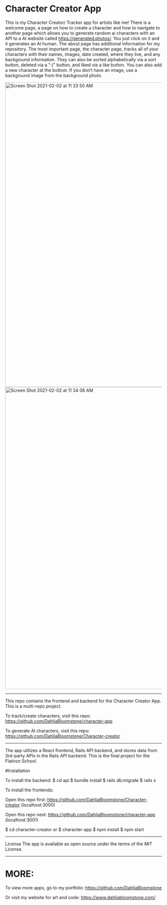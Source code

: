 # Character Creator App

This is my Character Creator/ Tracker app for artists like me!
There is a welcome page, a page on how to create a character and how to navigate to another page which allows you to generate random ai 
characters with an API to a AI website called https://generated.photos/. 
You just click on it and it generates an AI human. 
The about page has additional information for my repository.
The most important page, the character page, tracks all of your characters with their
names, images, date created, where they live, and any background information.
They can also be sorted alphabetically via a sort button, deleted via a ":(" button, and liked via a like button.
You can also add a new character at the bottom. 
If you don’t have an image, use a background image from the background photo.


<img width="978" alt="Screen Shot 2021-02-02 at 11 33 50 AM" src="https://user-images.githubusercontent.com/63209579/106631619-eb06aa80-654a-11eb-97cf-fab7bcc8b139.png">
<img width="970" alt="Screen Shot 2021-02-02 at 11 34 06 AM" src="https://user-images.githubusercontent.com/63209579/106631631-ee019b00-654a-11eb-82f3-be0f37fdf724.png">

----------------------------------------------------------------------------------------------------------------------------

This repo contains the frontend and backend for the Character Creator App. This is a multi-repo project.

To track/create characters, visit this repo: https://github.com/DahliaBloomstone/character-app

To generate AI characters, visit this repo: https://github.com/DahliaBloomstone/Character-creator


----------------------------------------------------------------------------------------------------------------------------


The app utilizes a React frontend, Rails API backend, and stores data from 3rd-party APIs in the Rails API backend. This is the final project for the Flatiron School.

#Installation

To install the backend: $ cd api $ bundle install $ rails db:migrate $ rails s 

To install the frontends: 

Open this repo first: https://github.com/DahliaBloomstone/Character-creator (localhost:3000)

Open this repo next: https://github.com/DahliaBloomstone/character-app (localhost:3001)

$ cd character-creator or $ character-app $ npm install $ npm start 

----------------------------------------------------------------------------------------------------------------------------
License
The app is available as open source under the terms of the MIT License.

----------------------------------------------------------------------------------------------------------------------------

# MORE: 

To view more apps, go to my portfolio: https://github.com/DahliaBloomstone

Or visit my website for art and code: https://www.dahliabloomstone.com/





